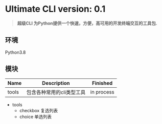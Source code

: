 # Ultimate CLI version: 0.1 
> **超级CLI 为Python提供一个快速，方便，高可用的开发终端交互的工具包.**

## 环境
Python3.8

## 模块
| Name  | Description           |  Finished  | 
| ----  | --------------------- | ---------  |
| tools | 包含各种常用的cli类型工具 | in process |

- tools
  - checkbox 复选列表
  - choice   单选列表